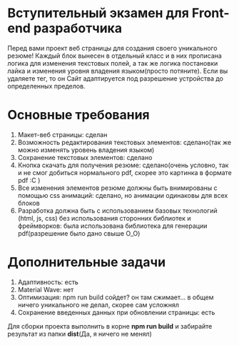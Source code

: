 # Вступительный экзамен для Front-end разработчика

Перед вами проект веб страницы для создания своего уникального резюме!
Каждый блок вынесен в отдельный класс и в них прописана логика для изменения текстовых полей, а так же логика постановки лайка и изменения уровня владения языком(просто потяните). Если вы удаляете тег, то он 
Сайт адаптируется под разрешение устройства до определенных пределов.


# Основные требования
1. Макет-веб страницы: сделан
2. Возможность редактирования текстовых элементов: сделано(так же можно изменять уровень владения языком)
3. Сохранение текстовых элементов: сделано
4. Кнопка скачать для получения резюме: сделано(очень условно, так и не смог добиться нормального pdf, скорее это картинка в формате pdf :C )
5. Все изменения элементов резюме должны быть внимированы с помощью css анимаций: сделано, но анимации одинаковы для всех блоков
6. Разработка должна быть с использованием базовых технологий (html, js, css) без использования сторонних библиотек и фреймворков: была использована библиотека для генерации pdf(разрешение было дано свыше О_О)

# Дополнительные задачи
1. Адаптивность: есть
2. Material Wave: нет
3. Оптимизация: npm run build сойдет? он там сжимает... в общем ничего уникального не делал, скорее сам усложнял
4. Сохранение введенных данных при обновлении страницы: есть

Для сборки проекта выполнить в корне **npm run build** и забирайте результат из папки **dist**(Да, я ничего не менял)
